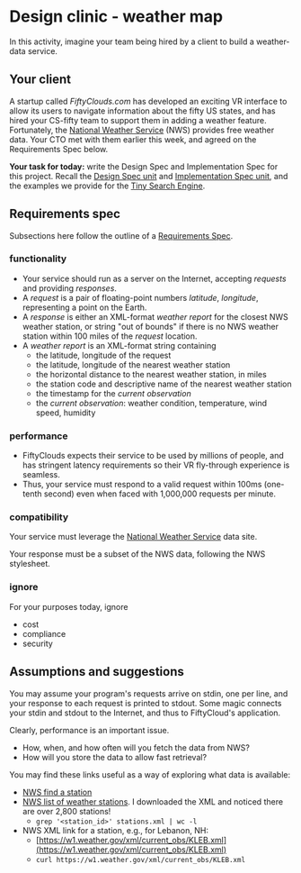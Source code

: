 # Design clinic - weather map

In this activity, imagine your team being hired by a client to build a weather-data service.

## Your client

A startup called *FiftyClouds.com* has developed an exciting VR interface to allow its users to navigate information about the fifty US states, and has hired your CS-fifty team to support them in adding a weather feature.
Fortunately, the [National Weather Service](https://forecast.weather.gov) (NWS) provides free weather data.
Your CTO met with them earlier this week, and agreed on the Requirements Spec below.

**Your task for today:**
write the Design Spec and Implementation Spec for this project.
Recall the [Design Spec unit](https://github.com/CS50Dartmouth21FS1/home/blob/fall21s1/knowledge/units/design.md/#design-spec) and [Implementation Spec unit](https://github.com/CS50Dartmouth21FS1/home/blob/fall21s1/knowledge/units/design.md/#implementation-spec),
and the examples we provide for the [Tiny Search Engine](https://github.com/CS50Dartmouth21FS1/home/blob/fall21s1/labs/tse).

<!-- @CHANGEME: update the term-specific link to the TSE lab, above. -->

## Requirements spec

Subsections here follow the outline of a [Requirements Spec](https://github.com/CS50Dartmouth21FS1/home/blob/fall21s1/knowledge/units/design.md/#requirements-spec).

### functionality

* Your service should run as a server on the Internet, accepting *requests* and providing *responses*.
* A *request* is a pair of floating-point numbers *latitude*, *longitude*, representing a point on the Earth.
* A *response* is either an XML-format *weather report* for the closest NWS weather station, or string "out of bounds" if there is no NWS weather station within 100 miles of the *request* location.
* A *weather report* is an XML-format string containing
	* the latitude, longitude of the request
	* the latitude, longitude of the nearest weather station
	* the horizontal distance to the nearest weather station, in miles
	* the station code and descriptive name of the nearest weather station
	* the timestamp for the *current observation*
	* the *current observation*: weather condition, temperature, wind speed, humidity

### performance

* FiftyClouds expects their service to be used by millions of people, and has stringent latency requirements so their VR fly-through experience is seamless.
* Thus, your service must respond to a valid request within 100ms (one-tenth second) even when faced with 1,000,000 requests per minute.

### compatibility

Your service must leverage the [National Weather Service](https://forecast.weather.gov) data site.

Your response must be a subset of the NWS data, following the NWS stylesheet.

### ignore

For your purposes today, ignore

 * cost
 * compliance
 * security

## Assumptions and suggestions

You may assume your program's requests arrive on stdin, one per line, and your response to each request is printed to stdout.
Some magic connects your stdin and stdout to the Internet, and thus to FiftyCloud's application.

Clearly, performance is an important issue.

* How, when, and how often will you fetch the data from NWS?
* How will you store the data to allow fast retrieval?

You may find these links useful as a way of exploring what data is available:

* [NWS find a station](https://w1.weather.gov/xml/current_obs/seek.php?state=nh&Find=Find)
* [NWS list of weather stations](https://forecast.weather.gov/stations.php?foo=0).  I downloaded the XML and noticed there are over 2,800 stations!
  * `grep '<station_id>' stations.xml | wc -l`
* NWS XML link for a station, e.g., for Lebanon, NH:
  * [https://w1.weather.gov/xml/current_obs/KLEB.xml](https://w1.weather.gov/xml/current_obs/KLEB.xml)
  * `curl https://w1.weather.gov/xml/current_obs/KLEB.xml`

